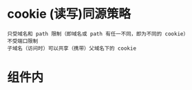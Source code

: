 # cookie (读写)同源策略
    只受域名和 path 限制（即域名或 path 有任一不同，即为不同的 cookie）
    不受端口限制
    子域名（访问时）可以共享（携带）父域名下的 cookie  



# 组件内 <style>

*离开当前组件（页面），样式表不会自动删除，刷新后会删除*

### scoped

只对当前组件起作用

### 非 scoped

对整个应用起作用



# JSON

## 值（*value*）可以是双引号括起来的字符串（*string*）、数值(number)、`true`、`false`、 `null`、对象（object）或者数组（array）。这些结构可以嵌套。



### 非法值序列化处理规则：

#### Date 会序列化成 ISO格式

#### Symbol / Function / undefined 值会直接剔除

#### RegExp / Map / Set / Infinity  值会转换为空对象字面量 ({})

### HTTP 客户端发送 / 服务端响应 非法值，都会遵守以上处理规则



### 非法值解析时，会报错



# HTTP  请求体

HTTP 请求体内容本身没有格式对错之分且和 conentType 请求头没有关联要求，但后端不同的技术对请求体进行解析时，会对请求体有一定格式要求，如不满足要求，则后端会报400之类的 HTTP错误